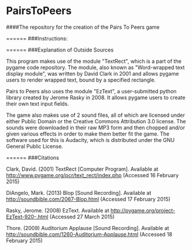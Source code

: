 # PairsToPeers
####The repository for the creation of the Pairs To Peers game

======
###Instructions:

======
###Explanation of Outside Sources

This program makes use of the module "TextRect", which is a part of the pygame code repository.  The module, also known as "Word-wrapped text display module", was written by David Clark in 2001 and allows pygame users to render wrapped text, bound by a specified rectangle.

Pairs to Peers also uses the module "EzText", a user-submitted python library created by Jerome Rasky in 2008.  It allows pygame users to create their own text input fields.

The game also makes use of 2 sound files, all of which are licensed under either Public Domain or the Creative Commons Attribution 3.0 license.  The sounds were downloaded in their raw MP3 form and then chopped and/or given various effects in order to make them better fit the game.  The software used for this is Audacity, which is distributed under the GNU General Public License.

======
###Citations

Clark, David.  (2001) TextRect [Computer Program].  Available at http://www.pygame.org/pcr/text_rect/index.php (Accessed 16 February 2015)

DiAngelo, Mark. (2013) Blop [Sound Recording].  Available at http://soundbible.com/2067-Blop.html (Accessed 17 February 2015)

Rasky, Jerome. (2008) EzText. Available at http://pygame.org/project-EzText-920-.html (Accessed 27 March 2015)

Thore. (2009) Auditorium Applause [Sound Recording].  Available at http://soundbible.com/1260-Auditorium-Applause.html (Accessed 18 February 2015)